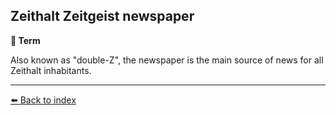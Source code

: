 ## Zeithalt Zeitgeist newspaper

**📑 Term**

Also known as "double-Z", the newspaper is the main source of news for all Zeithalt inhabitants.


----------
[⬅️ Back to index](../refs/#fad0_s)